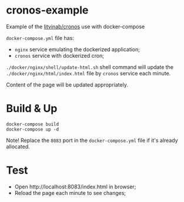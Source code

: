 # cronos-example
Example of the [litvinab/cronos](https://github.com/litvinab/cronos) use with docker-compose

`docker-compose.yml` file has:
- `nginx` service emulating the dockerized application;
- `cronos` service with dockerized cron; 
 
`./docker/nginx/shell/update-html.sh` shell command will update the `./docker/nginx/html/index.html` file by `cronos` service each minute. 

Content of the page will be updated appropriately.

# Build & Up

```shell
docker-compose build
docker-compose up -d
```

Note! Replace the `8083` port in the `docker-compose.yml` file if it's already allocated.

# Test
- Open http://localhost:8083/index.html in browser;
- Reload the page each minute to see changes;